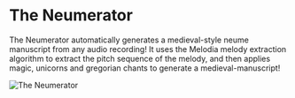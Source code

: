 # The Neumerator

The Neumerator automatically generates a medieval-style neume manuscript from any audio recording! It uses the Melodia melody extraction algorithm to extract the pitch sequence of the melody, and then applies magic, unicorns and gregorian chants to generate a medieval-manuscript!

![The Neumerator](http://www.justinsalamon.com/uploads/4/3/9/4/4394963/2340145_orig.png "The Neumerator")
